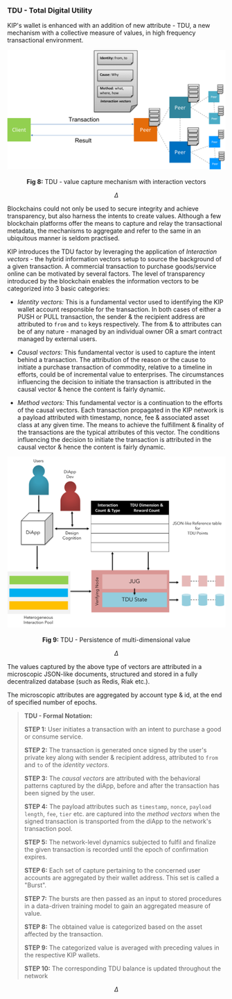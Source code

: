 ### TDU - Total Digital Utility

KIP's wallet is enhanced with an addition of new attribute - TDU, a new mechanism with a collective measure of values, in high frequency transactional environment.

![TDU - Mechanism](images/tech-primer/TDU-Capture_Mechanism.png)

<p align="center"> <b>Fig 8:</b> TDU - value capture mechanism with interaction vectors<sup><a href="#references"></a></sup> </p>

$$
\Delta
$$

Blockchains could not only be used to secure integrity and achieve transparency, but also harness the intents to create values. Although a few blockchain platforms offer the means to capture and relay the transactional metadata, the mechanisms to aggregate and refer to the same in an ubiquitous manner is seldom practised.

KIP introduces the TDU factor by leveraging the application of *Interaction vectors* - the hybrid information vectors setup to source the background of a given transaction. A commercial transaction to purchase goods/service online can be motivated by several factors. The level of transparency introduced by the blockchain enables the information vectors to be categorized into 3 basic categories:

- *Identity vectors:* This is a fundamental vector used to identifying the KIP wallet account responsible for the transaction. In both cases of either a PUSH or PULL transaction, the sender & the recipient address are attributed to `from` and `to` keys respectively. The from & to attributes can be of any nature - managed by an individual owner OR a smart contract managed by external users.

- *Causal vectors:* This fundamental vector is used to capture the intent behind a transaction. The attribution of the reason or the cause to initiate a purchase transaction of commodity, relative to a timeline in efforts, could be of incremental value to enterprises. The circumstances influencing the decision to initiate the transaction is attributed in the causal vector & hence the content is fairly dynamic.

- *Method vectors:* This fundamental vector is a continuation to the efforts of the causal vectors. Each transaction propagated in the KIP network is a payload attributed with timestamp, nonce, fee & associated asset class at any given time. The means to achieve the fulfillment & finality of the transactions are the typical attributes of this vector. The conditions influencing the decision to initiate the transaction is attributed in the causal vector & hence the content is fairly dynamic.

![KIP TDU - Persistence of Value](images/tech-primer/KIP-TDU-Persistence-of-Value.png)
<p align="center"> <b>Fig 9:</b> TDU - Persistence of multi-dimensional value <sup><a href="#references"></a></sup> </p>

$$
\Delta
$$

The values captured by the above type of vectors are attributed in a microscopic JSON-like documents, structured and stored in a fully decentralized database (such as Redis, Riak etc.).

The microscopic attributes are aggregated by account type & id, at the end of specified number of epochs.

> **TDU - Formal Notation:**  
>
> **STEP 1:** User initiates a transaction with an intent to purchase a good or consume service.
>
> **STEP 2:** The transaction is generated once signed by the user's private key along with sender & recipient address, attributed to `from` and `to` of the *identity vectors*.
>
> **STEP 3:** The *causal vectors* are attributed with the behavioral patterns captured by the diApp, before and after the transaction has been signed by the user.
>
> **STEP 4:** The payload attributes such as `timestamp`, `nonce`, `payload length`, `fee`, `tier` etc. are captured into the *method vectors* when the signed transaction is transported from the diApp to the network's transaction pool.
>
> **STEP 5:** The network-level dynamics subjected to fulfil and finalize the given transaction is recorded until the epoch of confirmation expires.
>
> **STEP 6:** Each set of capture pertaining to the concerned user accounts are aggregated by their wallet address. This set is called a "Burst".
>
> **STEP 7:** The bursts are then passed as an input to stored procedures in a data-driven training model to gain an aggregated measure of value.
>
> **STEP 8:** The obtained value is categorized based on the asset affected by the transaction.
>
> **STEP 9:** The categorized value is averaged with preceding values in the respective KIP wallets.
>
> **STEP 10:** The corresponding TDU balance is updated throughout the network

$$
\Delta
$$